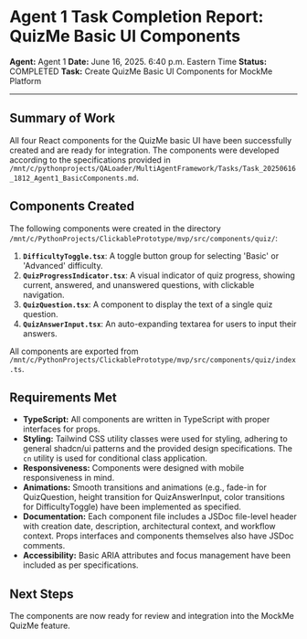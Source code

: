 # Agent 1 Task Completion Report: QuizMe Basic UI Components

**Agent:** Agent 1
**Date:** June 16, 2025. 6:40 p.m. Eastern Time
**Status:** COMPLETED
**Task:** Create QuizMe Basic UI Components for MockMe Platform

---

## Summary of Work

All four React components for the QuizMe basic UI have been successfully created and are ready for integration. The components were developed according to the specifications provided in `/mnt/c/pythonprojects/QALoader/MultiAgentFramework/Tasks/Task_20250616_1812_Agent1_BasicComponents.md`.

## Components Created

The following components were created in the directory `/mnt/c/PythonProjects/ClickablePrototype/mvp/src/components/quiz/`:

1.  **`DifficultyToggle.tsx`**: A toggle button group for selecting 'Basic' or 'Advanced' difficulty.
2.  **`QuizProgressIndicator.tsx`**: A visual indicator of quiz progress, showing current, answered, and unanswered questions, with clickable navigation.
3.  **`QuizQuestion.tsx`**: A component to display the text of a single quiz question.
4.  **`QuizAnswerInput.tsx`**: An auto-expanding textarea for users to input their answers.

All components are exported from `/mnt/c/PythonProjects/ClickablePrototype/mvp/src/components/quiz/index.ts`.

## Requirements Met

-   **TypeScript:** All components are written in TypeScript with proper interfaces for props.
-   **Styling:** Tailwind CSS utility classes were used for styling, adhering to general shadcn/ui patterns and the provided design specifications. The `cn` utility is used for conditional class application.
-   **Responsiveness:** Components were designed with mobile responsiveness in mind.
-   **Animations:** Smooth transitions and animations (e.g., fade-in for QuizQuestion, height transition for QuizAnswerInput, color transitions for DifficultyToggle) have been implemented as specified.
-   **Documentation:** Each component file includes a JSDoc file-level header with creation date, description, architectural context, and workflow context. Props interfaces and components themselves also have JSDoc comments.
-   **Accessibility:** Basic ARIA attributes and focus management have been included as per specifications.

## Next Steps

The components are now ready for review and integration into the MockMe QuizMe feature.
